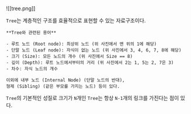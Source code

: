 
![[tree.png]]

`Tree`는 계층적인 구조를 효율적으로 표현할 수 있는 자료구조이다. 


	**Tree와 관련된 용어**
	
	- 루트 노드 (Root node): 최상위 노드 (위 사진에서 맨 위의 1에 해당)
	- 단말 노드 (Leaf node): 자식이 없는 노드 (위 사진에서 3, 4, 6, 7, 8에 해당)
	- 크기 (Size): 모든 노드의 개수 (위 사진에서 Size == 8)
	- 깊이 (Depth): 루트 노드에서부터의 거리 (위 사진에서 2는 1, 5는 2, 7은 3)
	- 차수: 자식 노드의 개수
	
	이외에 내부 노드 (Internal Node) (단말 노드의 반대), 
	형제 (Sibling) (같은 부모를 가지는 노드) 등이 있다.


`Tree`의 기본적인 성질로 크기가 `N`개인 `Tree`는 항상 `N-1`개의 링크를 가진다는 점이 있다.